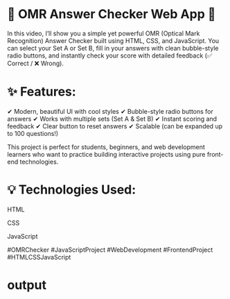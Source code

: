 # 🎯 OMR Answer Checker Web App 🎯

In this video, I’ll show you a simple yet powerful OMR (Optical Mark Recognition) Answer Checker built using HTML, CSS, and JavaScript.
You can select your Set A or Set B, fill in your answers with clean bubble-style radio buttons, and instantly check your score with detailed feedback (✅ Correct / ❌ Wrong).

# ✨ Features:
✔ Modern, beautiful UI with cool styles
✔ Bubble-style radio buttons for answers
✔ Works with multiple sets (Set A & Set B)
✔ Instant scoring and feedback
✔ Clear button to reset answers
✔ Scalable (can be expanded up to 100 questions!)

This project is perfect for students, beginners, and web development learners who want to practice building interactive projects using pure front-end technologies.

# 💡 Technologies Used:

HTML

CSS

JavaScript

#OMRChecker #JavaScriptProject #WebDevelopment #FrontendProject #HTMLCSSJavaScript

# output
